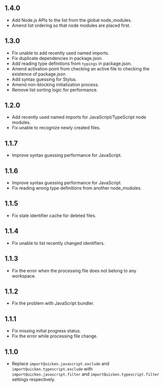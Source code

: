 ## 1.4.0
- Add Node.js APIs to the list from the global node_modules.
- Amend list ordering so that node modules are placed first.

## 1.3.0
- Fix unable to add recently used named imports.
- Fix duplicate dependencies in package.json.
- Add reading type definitions from `typings` in package.json.
- Amend activation point from checking an active file to checking the existence of package.json
- Add syntax guessing for Stylus.
- Amend non-blocking initialization process.
- Remove list sorting logic for performance.

## 1.2.0
- Add recently used named imports for JavaScript/TypeScript node modules.
- Fix unable to recognize newly created files.

## 1.1.7
- Improve syntax guessing performance for JavaScript.

## 1.1.6
- Improve syntax guessing performance for JavaScript.
- Fix reading wrong type definitions from another node_modules.

## 1.1.5
- Fix stale identifier cache for deleted files.

## 1.1.4
- Fix unable to list recently changed identifiers.

## 1.1.3
- Fix the error when the processing file does not belong to any workspace.

## 1.1.2
- Fix the problem with JavaScript bundler.

## 1.1.1
- Fix missing initial progress status.
- Fix the error while processing file change.

## 1.1.0
- Replace `importQuicken.javascript.exclude` and `importQuicken.typescript.exclude` with `importQuicken.javascript.filter` and `importQuicken.typescript.filter` settings respectively.